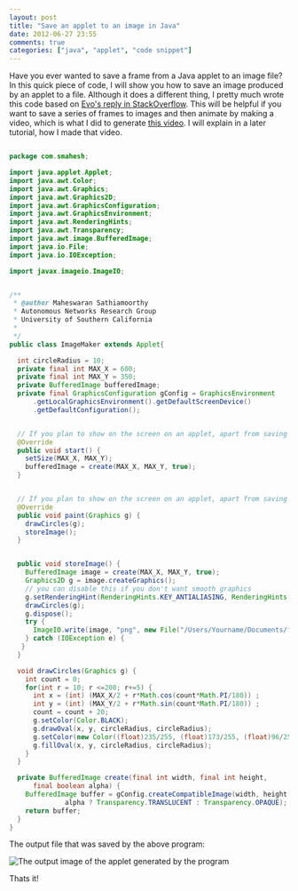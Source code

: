 ```yaml
---
layout: post
title: "Save an applet to an image in Java"
date: 2012-06-27 23:55
comments: true
categories: ["java", "applet", "code snippet"]
---
```


Have you ever wanted to save a frame from a Java applet to an image file? In this quick piece of code, I will show you how to save an image produced by an applet to a file. Although it does a different thing, I pretty much wrote this code based on [Evo's reply in StackOverflow](http://stackoverflow.com/questions/1584471/java-applet-saving-an-image-in-a-png-format). This will be helpful if you want to save a series of frames to images and then animate by making a video, which is what I did to generate [this video](http://www.youtube.com/watch?v=gZQv8DFR6vo). I will explain in a later tutorial, how I made that video. 

<!-- more -->
``` java Save an applet to an image

package com.smahesh;

import java.applet.Applet;
import java.awt.Color;
import java.awt.Graphics;
import java.awt.Graphics2D;
import java.awt.GraphicsConfiguration;
import java.awt.GraphicsEnvironment;
import java.awt.RenderingHints;
import java.awt.Transparency;
import java.awt.image.BufferedImage;
import java.io.File;
import java.io.IOException;

import javax.imageio.ImageIO;


/**
 * @author Maheswaran Sathiamoorthy
 * Autonomous Networks Research Group
 * University of Southern California
 *
 */
public class ImageMaker extends Applet{

  int circleRadius = 10;
  private final int MAX_X = 600;
  private final int MAX_Y = 350;
  private BufferedImage bufferedImage;
  private final GraphicsConfiguration gConfig = GraphicsEnvironment
      .getLocalGraphicsEnvironment().getDefaultScreenDevice()
      .getDefaultConfiguration();


  // If you plan to show on the screen on an applet, apart from saving as an image
  @Override
  public void start() {
    setSize(MAX_X, MAX_Y);
    bufferedImage = create(MAX_X, MAX_Y, true);
  }


  // If you plan to show on the screen on an applet, apart from saving as an image
  @Override
  public void paint(Graphics g) {
    drawCircles(g);
    storeImage();
  }


  public void storeImage() {
    BufferedImage image = create(MAX_X, MAX_Y, true);
    Graphics2D g = image.createGraphics();
    // you can disable this if you don't want smooth graphics
    g.setRenderingHint(RenderingHints.KEY_ANTIALIASING, RenderingHints.VALUE_ANTIALIAS_ON);
    drawCircles(g);
    g.dispose();
    try {
      ImageIO.write(image, "png", new File("/Users/Yourname/Documents/file.png"));
    } catch (IOException e) {
   }
  }

  void drawCircles(Graphics g) {
    int count = 0;
    for(int r = 10; r <=200; r+=5) {
      int x = (int) (MAX_X/2 + r*Math.cos(count*Math.PI/180)) ;
      int y = (int) (MAX_Y/2 + r*Math.sin(count*Math.PI/180)) ;
      count = count + 20;
      g.setColor(Color.BLACK);
      g.drawOval(x, y, circleRadius, circleRadius);
      g.setColor(new Color((float)235/255, (float)173/255, (float)96/255, 1f));
      g.fillOval(x, y, circleRadius, circleRadius);
    }
  }

  private BufferedImage create(final int width, final int height,
      final boolean alpha) {
    BufferedImage buffer = gConfig.createCompatibleImage(width, height,
              alpha ? Transparency.TRANSLUCENT : Transparency.OPAQUE);
    return buffer;
  }
} 
```
The output file that was saved by the above program:

![The output image of the applet generated by the program](http://photos.smahesh.com/photos/i-MzRB7Dr/0/O/i-MzRB7Dr.png)

Thats it!